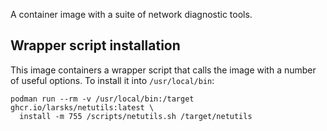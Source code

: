 A container image with a suite of network diagnostic tools.

## Wrapper script installation

This image containers a wrapper script that calls the image with a number of useful options. To install it into `/usr/local/bin`:

```
podman run --rm -v /usr/local/bin:/target ghcr.io/larsks/netutils:latest \
  install -m 755 /scripts/netutils.sh /target/netutils
```
